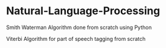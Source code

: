 # Natural-Language-Processing
Smith Waterman Algorithm done from scratch using Python

Viterbi Algorithm for part of speech tagging from scratch
